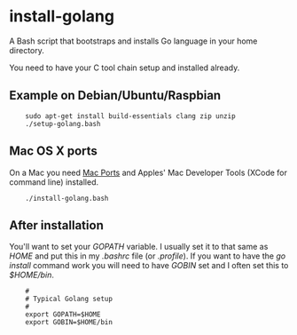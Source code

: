 # install-golang

A Bash script that bootstraps and installs Go language in your home directory.

You need to have your C tool chain setup and installed already.

## Example on Debian/Ubuntu/Raspbian

```
    sudo apt-get install build-essentials clang zip unzip
    ./setup-golang.bash
```

## Mac OS X ports

On a Mac you need [Mac Ports](https://www.macports.org/) and Apples' Mac Developer Tools (XCode for command line) installed.

```
    ./install-golang.bash
```


## After installation

You'll want to set your *GOPATH* variable. I usually set it to that same as *HOME* and put this in my *.bashrc* file (or *.profile*).
If you want to have the *go install* command work you will need to have *GOBIN* set and I often set this to *$HOME/bin*.

```shell
    #
    # Typical Golang setup
    #
    export GOPATH=$HOME
    export GOBIN=$HOME/bin
```


